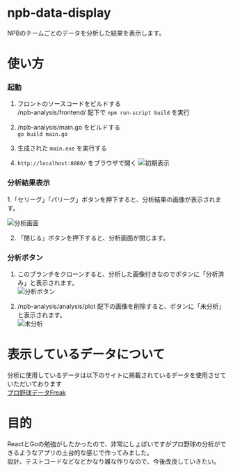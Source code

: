 # npb-data-display

NPBのチームごとのデータを分析した結果を表示します。

# 使い方

### 起動
 1. フロントのソースコードをビルドする<br>
 /npb-analysis/frontend/ 配下で `npm run-script build` を実行 
 
 2. /npb-analysis/main.go をビルドする<br>
 `go build main.go`
 
 3. 生成された `main.exe` を実行する
 
 4. `http://localhost:8080/` をブラウザで開く
 ![初期表示](https://user-images.githubusercontent.com/55987154/90974924-85110280-e56a-11ea-9373-b73e653bfd30.png)
 
### 分析結果表示
 1.「セリーグ」「パリーグ」ボタンを押下すると、分析結果の画像が表示されます。<br>
 
 ![分析画面](https://user-images.githubusercontent.com/55987154/90978106-193c9300-e586-11ea-8894-8ecf4450e2be.png)
 
 2. 「閉じる」ボタンを押下すると、分析画面が閉じます。<br>

### 分析ボタン
 
 1. このブランチをクローンすると、分析した画像付きなのでボタンに「分析済み」と表示されます。<br>
 ![分析ボタン](https://user-images.githubusercontent.com/55987154/90978347-2eb2bc80-e588-11ea-8484-f063bb906c62.png)
 
 2. /npb-analysis/analysis/plot 配下の画像を削除すると、ボタンに「未分析」と表示されます。<br>
 ![未分析](https://user-images.githubusercontent.com/55987154/90978939-4be98a00-e58c-11ea-8bfe-a1b7923fd253.png)
 
 # 表示しているデータについて
 
 分析に使用しているデータは以下のサイトに掲載されているデータを使用させていただいております<br>
 <a href="https://baseball-data.com/" target="_blank">プロ野球データFreak</a>
 
 # 目的
 
 ReactとGoの勉強がしたかったので、非常にしょぼいですがプロ野球の分析ができるようなアプリの土台的な感じで作ってみました。<br>
 設計、テストコードなどなどかなり雑な作りなので、今後改良していきたい。
